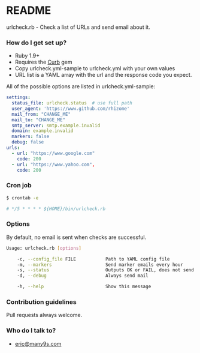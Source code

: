 # README #

urlcheck.rb - Check a list of URLs and send email about it.

### How do I get set up? ###

* Ruby 1.9+
* Requires the [Curb](https://github.com/taf2/curb) gem
* Copy urlcheck.yml-sample to urlcheck.yml with your own values
* URL list is a YAML array with the url and the response code you expect. 

All of the possible options are listed in urlcheck.yml-sample:
```yaml
settings:
  status_file: urlcheck.status  # use full path
  user_agent: 'https://www.github.com/rhizome'
  mail_from: "CHANGE_ME"
  mail_to: "CHANGE_ME"
  smtp_server: smtp.example.invalid
  domain: example.invalid
  markers: false
  debug: false
urls:
  - url: "https://www.google.com"
    code: 200
  - url: "https://www.yahoo.com",
    code: 200
```

### Cron job ###
```bash
$ crontab -e 

# */5 * * * * ${HOME}/bin/urlcheck.rb 
```

### Options ###
By default, no email is sent when checks are successful. 
```bash
Usage: urlcheck.rb [options]

    -c, --config_file FILE           Path to YAML config file
    -m, --markers                    Send marker emails every hour
    -s, --status                     Outputs OK or FAIL, does not send mail
    -d, --debug                      Always send mail

    -h, --help                       Show this message

```

### Contribution guidelines ###

Pull requests always welcome.

### Who do I talk to? ###

* eric@many9s.com

